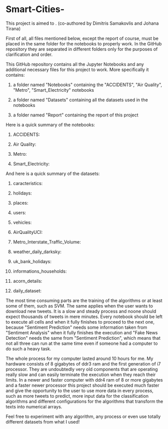 # Smart-Cities-

This project is aimed to . (co-authored by Dimitris Samakovlis and Johana Tirana)

First of all, all files mentioned below, except the report of course, must be placed in the same folder for the notebooks to properly work. In the GitHub repository they are separated in different folders only for the purposes of clarification and order.

This GitHub repository contains all the Jupyter Notebooks and any additional necessary files for this project to work. More specifically it contains:

1) a folder named "Notebooks" containing the "ACCIDENTS", "Air Quality", "Metro", "Smart_Electricity" notebooks

2) a folder named "Datasets" containing all the datasets used in the notebooks

3) a folder named "Report" containing the report of this project

Here is a quick summary of the notebooks:

1) ACCIDENTS: 
 
2) Air Quality: 

3) Metro: 
 
4) Smart_Electricity: 

And here is a quick summary of the datasets:

1) caracteristics: 

2) holidays: 

3) places: 

4) users:

5) vehicles:

6) AirQualityUCI:

7) Metro_Interstate_Traffic_Volume:

8) weather_daily_darksky:

9) uk_bank_holidays:

10) informations_households:

11) acorn_details:

12) daily_dataset:

The most time consuming parts are the training of the algorithms or at least some of them, such as SVM. The same applies when the user wants to download new tweets. It is a slow and steady process and noone should expect thousands of tweets in mere minutes. Every notebook should be left to execute all cells and when it fully finishes to proceed to the next one, because "Sentiment Prediction" needs some information taken from "Sentiment Analysis" when it fully finishes the execution and "Fake News Detection" needs the same from "Sentiment Prediction", which means that not all three can run at the same time even if someone had a computer to do such a heavy task.

The whole process for my computer lasted around 10 hours for me. My hardware consists of 8 gigabytes of ddr3 ram and the first generation of i7 processor. They are undoubtedly very old components that are operating really slow and can easily terminate the execution when they reach their limits. In a newer and faster computer with ddr4 ram of 8 or more gigabytes and a faster newer processor this project should be executed much faster and give the opportunity to the user to use more data in every process, such as more tweets to predict, more input data for the classification algorithms and different configurations for the algorithms that transform the texts into numerical arrays.  


Feel free to experiment with any algorithm, any process or even use totally different datasets from what I used!
